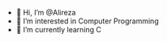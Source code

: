 - 👋 Hi, I’m @Alireza
- 👀 I’m interested in Computer Programming 
- 🌱 I’m currently learning C

<!---
alirezaeftekhar/alirezaeftekhar is a ✨ special ✨ repository because its `README.md` (this file) appears on your GitHub profile.
You can click the Preview link to take a look at your changes.
--->
